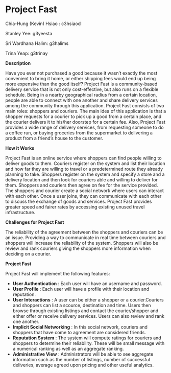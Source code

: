 # Project Fast

Chia-Hung (Kevin) Hsiao : c3hsiaod


Stanley Yee: g3yeesta


Sri Wardhana Halim: g3halims


Trina Yeap: g3trinay

**Description**

Have you ever not purchased a good because it wasn’t exactly the most convenient to bring it home, or either shipping fees would end up being more expensive than the good itself? Project Fast is a community-based delivery service that is not only cost-effective, but also runs on a flexible schedule. Being in a nearby geographical radius from a certain location, people are able to connect with one another and share delivery services among the community through this application. Project Fast consists of two main roles: shoppers and couriers. The main idea of this application is that a shopper requests for a courier to pick up a good from a certain place, and the courier delivers it to his/her doorstep for a certain fee. Also, Project Fast provides a wide range of delivery services, from requesting someone to do a coffee run, or buying groceries from the supermarket to delivering a product from a friend’s house to the customer. 

**How it Works**

Project Fast is an online service where shoppers can find people willing to deliver goods to them. Couriers register on the system and list their location and how far they are willing to travel or a predetermined route they already planning to take. Shoppers register on the system and specify a store and a delivery location and then look for couriers able and willing to deliver for them. Shoppers and couriers then agree on fee for the service provided. The shoppers and courier create a social network where users can interact with each other. Once a user joins, they can communicate with each other to discuss the exchange of goods and services. Project Fast provides greater speed and fairer rates by accessing existing unused travel infrastructure.  

**Challenges for Project Fast**

The reliability of the agreement between the shoppers and couriers can be an issue. Providing a way to communicate in real time between couriers and shoppers will increase the reliability of the system. Shoppers will also be review and rank couriers giving the shoppers more information when deciding on a courier.

**Project Fast**

Project Fast will implement the following features:

* **User Authentication** : Each user will have an username and password.
* **User Profile** : Each user will have a profile with their location and reputation. 
* **User Interactions** : A user can be either a shopper or a courier.Couriers and shoppers can list a scource, destination and time. Users then browse through existing listings and contact the courier/shopper and either offer or receive delivery services. Users can also review and rank one another.
* **Implicit Social Networking** : In this social network, couriers and shoppers that have come to agreement are considered friends.
* **Reputation System** : The system will compute ratings for couriers and shoppers to determine their reliability. These will be small message with a numerical ranking as well as an aggregate ranking.
* **Administrative View** : Administrators will be able to see aggregate information such as the number of listings, number of successful deliveries, average agreed upon pricing and other useful analytics.
